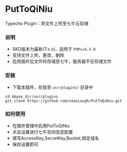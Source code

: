 # PutToQiNiu
Typecho Plugin：将文件上传至七牛云存储

### 说明
  * SKD版本为最新(7.x.x)，适用于 `PHP>=5.3.0`
  * 支持文件上传，更改，删除
  * 启用插件后文件将存储至七牛，服务器不在存储文件
  
### 安装
   * 下载本插件，存放至 `usr/plugins/` 目录中
   ```
   cd $base_dir/usr/plugins
   git clone https://github.com/seasLaugh/PutToQiNiu.git
   ```
### 如何使用
   * 在插件管理中启用PutToQiNiu
   * 点击设置进行七牛空间信息配置
   * 填写AccessKey,SecretKey,Bucket,绑定域名
   * 保存设置即可